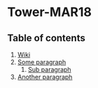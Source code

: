 # Tower-MAR18

## Table of contents
1. [Wiki](https://github.com/cwbjr/Tower-MAR18/wiki)
2. [Some paragraph](#paragraph1)
    1. [Sub paragraph](#subparagraph1)
3. [Another paragraph](#paragraph2)
